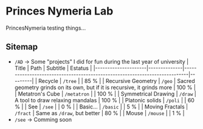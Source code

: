 # Princes Nymeria Lab

PrincesNymeria testing things...

## Sitemap

* `/AD` → Some "projects" I did for fun during the last year of university
	|        Title        |     Path     |                                  Subtitle                                  | Estatus |
	|---------------------|--------------|----------------------------------------------------------------------------|---------|
	| Recycle             | `/tree`      |                                                                            |  85 %   |
	| Recursive Geometry  | `/geo`       | Sacred geometry grinds on its own, but if it is recursive, it grinds more  | 100 %   |
	| Metatron's Cube     | `/metatron`  |                                                                            | 100 %   |
	| Symmetrical Drawing | `/draw`      | A tool to draw relaxing mandalas                                           | 100 %   |
	| Platonic solids     | `/poli`      |                                                                            |  60 %   |
	| See                 | `/see`       |                                                                            |   0 %   |
	| Basic...            | `/basic`     |                                                                            |   5 %   |
	| Moving Fractals     | `/fract`     | Same as `/draw`, but better                                                |  80 %   |
	| Mouse               | `/mouse`     |                                                                            |   1 %   |
* `/see` → Comming soon